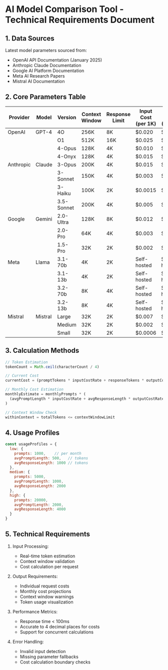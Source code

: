 # AI Model Comparison Tool - Technical Requirements Document

## 1. Data Sources

Latest model parameters sourced from:
- OpenAI API Documentation (January 2025)
- Anthropic Claude Documentation 
- Google AI Platform Documentation
- Meta AI Research Papers
- Mistral AI Documentation

## 2. Core Parameters Table

| Provider | Model | Version | Context Window | Response Limit | Input Cost (per 1K) | Output Cost (per 1K) |
|----------|--------|----------|----------------|----------------|-------------------|-------------------|
| OpenAI | GPT-4 | 4O | 256K | 8K | $0.020 | $0.060 |
| | | O1 | 512K | 16K | $0.025 | $0.075 |
| | | 4-Opus | 128K | 4K | $0.010 | $0.030 |
| | | 4-Onyx | 128K | 4K | $0.015 | $0.045 |
| Anthropic | Claude | 3-Opus | 200K | 4K | $0.015 | $0.075 |
| | | 3-Sonnet | 150K | 4K | $0.003 | $0.015 |
| | | 3-Haiku | 100K | 2K | $0.0015 | $0.007 |
| | | 3.5-Sonnet | 200K | 4K | $0.005 | $0.025 |
| Google | Gemini | 2.0-Ultra | 128K | 8K | $0.012 | $0.024 |
| | | 2.0-Pro | 64K | 4K | $0.003 | $0.006 |
| | | 1.5-Pro | 32K | 2K | $0.002 | $0.004 |
| Meta | Llama | 3.1-70b | 4K | 2K | Self-hosted | Self-hosted |
| | | 3.1-13b | 4K | 2K | Self-hosted | Self-hosted |
| | | 3.2-70b | 8K | 4K | Self-hosted | Self-hosted |
| | | 3.2-13b | 8K | 4K | Self-hosted | Self-hosted |
| Mistral | Mistral | Large | 32K | 2K | $0.007 | $0.021 |
| | | Medium | 32K | 2K | $0.002 | $0.006 |
| | | Small | 32K | 2K | $0.0006 | $0.0018 |

## 3. Calculation Methods

```javascript
// Token Estimation
tokenCount = Math.ceil(characterCount / 4)

// Current Cost
currentCost = (promptTokens * inputCostRate + responseTokens * outputCostRate) / 1000

// Monthly Cost Estimation
monthlyEstimate = monthlyPrompts * (
  (avgPromptLength * inputCostRate + avgResponseLength * outputCostRate) / 1000
)

// Context Window Check
withinContext = totalTokens <= contextWindowLimit
```

## 4. Usage Profiles

```javascript
const usageProfiles = {
  low: {
    prompts: 1000,    // per month
    avgPromptLength: 500,   // tokens
    avgResponseLength: 1000 // tokens
  },
  medium: {
    prompts: 5000,
    avgPromptLength: 1000,
    avgResponseLength: 2000
  },
  high: {
    prompts: 20000,
    avgPromptLength: 2000,
    avgResponseLength: 4000
  }
}
```

## 5. Technical Requirements

1. Input Processing:
   - Real-time token estimation
   - Context window validation
   - Cost calculation per request

2. Output Requirements:
   - Individual request costs
   - Monthly cost projections
   - Context window warnings
   - Token usage visualization

3. Performance Metrics:
   - Response time < 100ms
   - Accurate to 4 decimal places for costs
   - Support for concurrent calculations

4. Error Handling:
   - Invalid input detection
   - Missing parameter fallbacks
   - Cost calculation boundary checks

